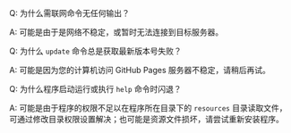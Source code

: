 Q: 为什么需联网命令无任何输出？

A: 可能是由于是网络不稳定，或暂时无法连接到目标服务器。

Q: 为什么 `update` 命令总是获取最新版本号失败？

A: 可能是因为您的计算机访问 GitHub Pages 服务器不稳定，请稍后再试。

Q: 为什么程序启动运行或执行 `help` 命令时闪退？

A: 可能是由于程序的权限不足以在程序所在目录下的 `resources` 目录读取文件，可通过修改目录权限设置解决；也可能是资源文件损坏，请尝试重新安装程序。
